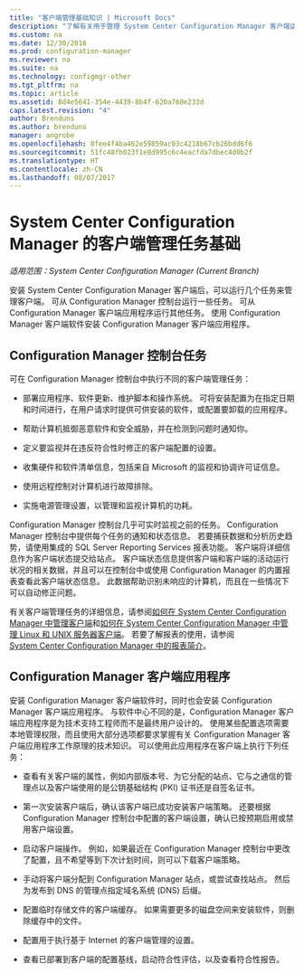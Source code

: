 ```yaml
---
title: "客户端管理基础知识 | Microsoft Docs"
description: "了解有关用于管理 System Center Configuration Manager 客户端运行的任务的详细信息。"
ms.custom: na
ms.date: 12/30/2016
ms.prod: configuration-manager
ms.reviewer: na
ms.suite: na
ms.technology: configmgr-other
ms.tgt_pltfrm: na
ms.topic: article
ms.assetid: 8d4e5641-354e-4439-8b4f-620a760e233d
caps.latest.revision: "4"
author: Brenduns
ms.author: brenduns
manager: angrobe
ms.openlocfilehash: 0fee4f4ba462e59859ac93c4218b67cb26bdd6f6
ms.sourcegitcommit: 51fc48fb023f1e8d995c6c4eacfda7dbec4d0b2f
ms.translationtype: HT
ms.contentlocale: zh-CN
ms.lasthandoff: 08/07/2017
---
```

# <a name="fundamentals-of-client-management-tasks-for-system-center-configuration-manager"></a>System Center Configuration Manager 的客户端管理任务基础

*适用范围：System Center Configuration Manager (Current Branch)*

安装 System Center Configuration Manager 客户端后，可以运行几个任务来管理客户端。  可从 Configuration Manager 控制台运行一些任务。 可从 Configuration Manager 客户端应用程序运行其他任务。 使用 Configuration Manager 客户端软件安装 Configuration Manager 客户端应用程序。

## <a name="configuration-manager-console-tasks"></a>Configuration Manager 控制台任务
 可在 Configuration Manager 控制台中执行不同的客户端管理任务：  

-   部署应用程序、软件更新、维护脚本和操作系统。 可将安装配置为在指定日期和时间进行，在用户请求时提供可供安装的软件，或配置要卸载的应用程序。  

-   帮助计算机抵御恶意软件和安全威胁，并在检测到问题时通知你。  

-   定义要监视并在违反符合性时修正的客户端配置的设置。  

-   收集硬件和软件清单信息，包括来自 Microsoft 的监视和协调许可证信息。  

-   使用远程控制对计算机进行故障排除。  

-   实施电源管理设置，以管理和监视计算机的功耗。  

Configuration Manager 控制台几乎可实时监视之前的任务。 Configuration Manager 控制台中提供每个任务的通知和状态信息。 若要捕获数据和分析历史趋势，请使用集成的 SQL Server Reporting Services 报表功能。 客户端将详细信息作为客户端状态提交给站点。  客户端状态信息提供客户端和客户端的活动运行状况的相关数据，并且可以在控制台中或使用 Configuration Manager 的内置报表查看此客户端状态信息。 此数据帮助识别未响应的计算机，而且在一些情况下可以自动修正问题。  

 有关客户端管理任务的详细信息，请参阅[如何在 System Center Configuration Manager 中管理客户端](../../core/clients/manage/manage-clients.md)和[如何在 System Center Configuration Manager 中管理 Linux 和 UNIX 服务器客户端](../../core/clients/manage/manage-clients-for-linux-and-unix-servers.md)。 若要了解报表的使用，请参阅   
            [System Center Configuration Manager 中的报表简介](../../core/servers/manage/introduction-to-reporting.md)。  

## <a name="configuration-manager-client-application"></a>Configuration Manager 客户端应用程序  
 安装 Configuration Manager 客户端软件时，同时也会安装 Configuration Manager 客户端应用程序。 与软件中心不同的是，Configuration Manager 客户端应用程序是为技术支持工程师而不是最终用户设计的。 使用某些配置选项需要本地管理权限，而且使用大部分选项都要求掌握有关 Configuration Manager 客户端应用程序工作原理的技术知识。 可以使用此应用程序在客户端上执行下列任务：  

-   查看有关客户端的属性，例如内部版本号、为它分配的站点、它与之通信的管理点以及客户端使用的是公钥基础结构 (PKI) 证书还是自签名证书。  

-   第一次安装客户端后，确认该客户端已成功安装客户端策略。 还要根据 Configuration Manager 控制台中配置的客户端设置，确认已按预期启用或禁用客户端设置。  

-   启动客户端操作。 例如，如果最近在 Configuration Manager 控制台中更改了配置，且不希望等到下次计划时间，则可以下载客户端策略。  

-   手动将客户端分配到 Configuration Manager 站点，或尝试查找站点。 然后为发布到 DNS 的管理点指定域名系统 (DNS) 后缀。  

-   配置临时存储文件的客户端缓存。 如果需要更多的磁盘空间来安装软件，则删除缓存中的文件。  

-   配置用于执行基于 Internet 的客户端管理的设置。  

-   查看已部署到客户端的配置基线，启动符合性评估，以及查看符合性报告。  
